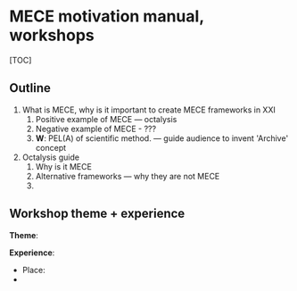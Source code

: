 # MECE motivation manual, workshops

[TOC]

## Outline

1. What is MECE, why is it important to create MECE frameworks in XXI
   1. Positive example of MECE — octalysis
   2. Negative example of MECE - ???
   3. **W**: PEL(A) of scientific method. — guide audience to invent 'Archive' concept
2. Octalysis guide
   1. Why is it MECE
   2. Alternative frameworks — why they are not MECE
   3. 



## Workshop theme + experience

**Theme**:

**Experience**:

- Place:
- 